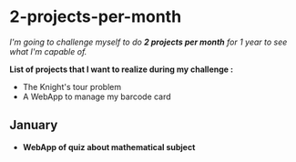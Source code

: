 # 2-projects-per-month
*I'm going to challenge myself to do __2 projects per month__ for 1 year to see what I'm capable of.*

__List of projects that I want to realize during my challenge :__
- The Knight's tour problem
- A WebApp to manage my barcode card

## January
- __WebApp of quiz about mathematical subject__

